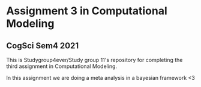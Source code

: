 # Assignment 3 in Computational Modeling 
## CogSci Sem4 2021

This is Studygroup4ever/Study group 11's repository for completing the third assignment in Computational Modeling.

In this assignment we are doing a meta analysis in a bayesian framework <3 
